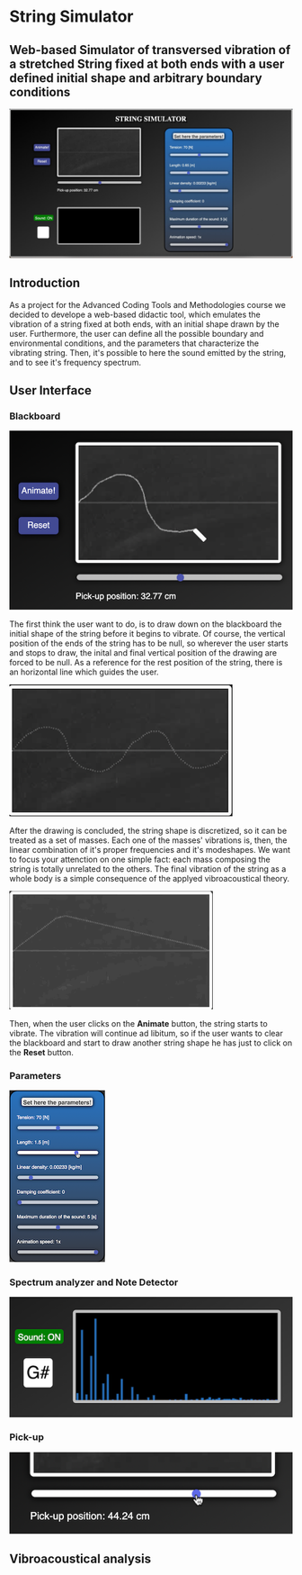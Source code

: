 # String Simulator
## Web-based Simulator of transversed vibration of a stretched String fixed at both ends with a user defined initial shape and arbitrary boundary conditions
![](screenshots/overview.jpeg)

## Introduction
As a project for the Advanced Coding Tools and Methodologies course we decided to develope a web-based didactic tool, which emulates the vibration of a string fixed at both ends, with an initial shape drawn by the user. Furthermore, the user can define all the possible boundary and environmental conditions, and the parameters that characterize the vibrating string. Then, it's possible to here the sound emitted by the string, and to see it's frequency spectrum. 

## User Interface

### Blackboard

![](screenshots/drawing.png)

The first think the user want to do, is to draw down on the blackboard the initial shape of the string before it begins to vibrate. Of course, the vertical position of the ends of the string has to be null, so wherever the user starts and stops to draw, the inital and final vertical position of the drawing are forced to be null. As a reference for the rest position of the string, there is an horizontal line which guides the user.

![](screenshots/discretized.png)

After the drawing is concluded, the string shape is discretized, so it can be treated as a set of masses. Each one of the masses' vibrations is, then, the linear combination of it's proper frequencies and it's modeshapes.
We want to focus your attenction on one simple fact: each mass composing the string is totally unrelated to the others. The final vibration of the string as a whole body is a simple consequence of the applyed vibroacoustical theory.

![](screenshots/animated_string.gif)

Then, when the user clicks on the **Animate** button, the string starts to vibrate. 
The vibration will continue ad libitum, so if the user wants to clear the blackboard and start to draw another string shape he has just to click on the **Reset** button.

### Parameters

![](screenshots/parameters.png)

### Spectrum analyzer and Note Detector

![](screenshots/spectrum.png)

### Pick-up

![](screenshots/pickup.png)

## Vibroacoustical analysis

